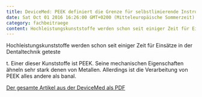 ```yaml
---
title: DeviceMed: PEEK definiert die Grenze für selbstlimierende Instrumente
date: Sat Oct 01 2016 16:26:00 GMT+0200 (Mitteleuropäische Sommerzeit)
category: fachbeitraege
content: Hochleistungskunststoffe werden schon seit einiger Zeit für Einsätze in der Dentaltechnik getestet. Einer dieser Kunststoffe ist PEEK. Seine mechanischen Eigenschaften ähneln sehr stark denen von Metallen. Allerdings ist die Verarbeitung von PEEK alles andere als banal.    Der gesamte Artikel aus der DeviceMed als PDF
---
```


<p>Hochleistungskunststoffe werden schon seit einiger Zeit für Einsätze in der Dentaltechnik geteste

<!--more-->

t. Einer dieser Kunststoffe ist PEEK. Seine mechanischen Eigenschaften ähneln sehr stark denen von Metallen. Allerdings ist die Verarbeitung von PEEK alles andere als banal.</p>



<a href="/downloads/DEV10-16S38-39.pdf" target="_blank" rel="noreferrer noopener" aria-label=" (öffnet in neuem Tab)">Der gesamte Artikel aus der DeviceMed als PDF</a></p>
